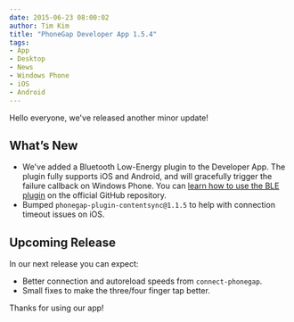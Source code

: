 ```yaml
---
date: 2015-06-23 08:00:02
author: Tim Kim
title: "PhoneGap Developer App 1.5.4"
tags:
- App
- Desktop
- News
- Windows Phone
- iOS
- Android
---
```


Hello everyone, we've released another minor update!

## What’s New

* We've added a Bluetooth Low-Energy plugin to the Developer App. The plugin fully supports iOS and Android, and will gracefully trigger the failure callback on Windows Phone. You can [learn how to use the BLE plugin][1] on the official GitHub repository.
* Bumped `phonegap-plugin-contentsync@1.1.5` to help with connection timeout issues on iOS.

## Upcoming Release

In our next release you can expect:

* Better connection and autoreload speeds from `connect-phonegap`.
* Small fixes to make the three/four finger tap better.

Thanks for using our app!

[1]: https://github.com/don/cordova-plugin-ble-central
